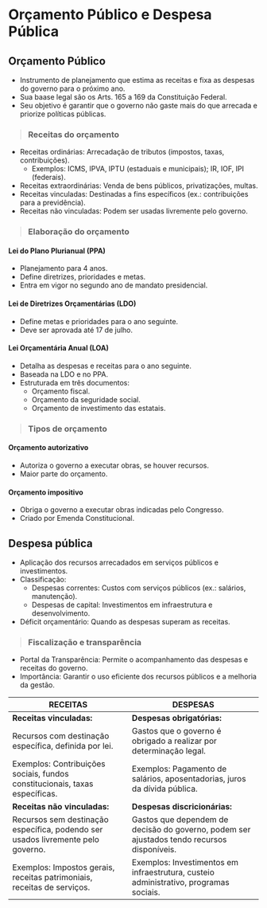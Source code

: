 # Orçamento Público e Despesa Pública

## Orçamento Público
- Instrumento de planejamento que estima as receitas e fixa as despesas do governo para o próximo ano.
- Sua baase legal são os Arts. 165 a 169 da Constituição Federal.
- Seu objetivo é garantir que o governo não gaste mais do que arrecada e priorize políticas públicas.

> ### Receitas do orçamento
- Receitas ordinárias: Arrecadação de tributos (impostos, taxas, contribuições).
  - Exemplos: ICMS, IPVA, IPTU (estaduais e municipais); IR, IOF, IPI (federais).
- Receitas extraordinárias: Venda de bens públicos, privatizações, multas.
- Receitas vinculadas: Destinadas a fins específicos (ex.: contribuições para a previdência).
- Receitas não vinculadas: Podem ser usadas livremente pelo governo.

> ### Elaboração do orçamento

#### Lei do Plano Plurianual (PPA)
- Planejamento para 4 anos.
- Define diretrizes, prioridades e metas.
- Entra em vigor no segundo ano de mandato presidencial.

#### Lei de Diretrizes Orçamentárias (LDO)
- Define metas e prioridades para o ano seguinte.
- Deve ser aprovada até 17 de julho.

#### Lei Orçamentária Anual (LOA)
- Detalha as despesas e receitas para o ano seguinte.
- Baseada na LDO e no PPA.
- Estruturada em três documentos:
  - Orçamento fiscal.
  - Orçamento da seguridade social.
  - Orçamento de investimento das estatais.

> ### Tipos de orçamento

#### Orçamento autorizativo
- Autoriza o governo a executar obras, se houver recursos.
- Maior parte do orçamento.

#### Orçamento impositivo
- Obriga o governo a executar obras indicadas pelo Congresso.
- Criado por Emenda Constitucional.

## Despesa pública
- Aplicação dos recursos arrecadados em serviços públicos e investimentos.
- Classificação:
  - Despesas correntes: Custos com serviços públicos (ex.: salários, manutenção).
  - Despesas de capital: Investimentos em infraestrutura e desenvolvimento.
- Déficit orçamentário: Quando as despesas superam as receitas.

> ### Fiscalização e transparência
- Portal da Transparência: Permite o acompanhamento das despesas e receitas do governo.
- Importância: Garantir o uso eficiente dos recursos públicos e a melhoria da gestão.

| RECEITAS                                                                        | DESPESAS                                                                                   |
|---------------------------------------------------------------------------------|--------------------------------------------------------------------------------------------|
| **Receitas vinculadas:**                                                        | **Despesas obrigatórias:**                                                                 |
| Recursos com destinação específica, definida por lei.                           | Gastos que o governo é obrigado a realizar por determinação legal.                         |
| Exemplos: Contribuições sociais, fundos constitucionais, taxas específicas.     | Exemplos: Pagamento de salários, aposentadorias, juros da dívida pública.                  |
| **Receitas não vinculadas:**                                                    | **Despesas discricionárias:**                                                              |
| Recursos sem destinação específica, podendo ser usados livremente pelo governo. | Gastos que dependem de decisão do governo, podem ser ajustados tendo recursos disponíveis. |
| Exemplos: Impostos gerais, receitas patrimoniais, receitas de serviços.         | Exemplos: Investimentos em infraestrutura, custeio administrativo, programas sociais.      |